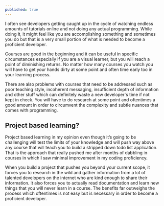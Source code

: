 ```yaml
---
published: true
---
```

I often see developers getting caught up in the cycle of watching endless amounts of tutorials online and not doing any actual programming. While doing it, it might feel like you are accomplishing something and sometimes you do but that is a very small portion of what is needed to become a proficient developer. 

Courses are good in the beginning and it can be useful in specific circumstances especially if you are a visual learner, but you will reach a point of diminishing returns. No matter how many courses you watch you will have to get your hands dirty at some point  and often time early too in your learning process. 

There are also problems with courses that need to be addressed such as poor teaching style, incoherent messaging, insufficient depth of information and other stuff which can definitely waste a new developer's time if not kept in check. You will have to do research at some point and oftentimes a good amount in order to circumvent the complexity and subtle nuances that comes with programming. 

## Project based learning?

Project based learning in my opinion even though it’s going to be challenging will test the limits of your knowledge and will push way above any course that will teach you to build a stripped down todo list application. That is the approach that really pushed me after months of dabbling in courses in which I saw minimal improvement in my coding proficiency. 

When you build a project that pushes you beyond your current scope, it forces you to research in the wild and gather information from a lot of talented developers on the internet who are kind enough to share their information. It also forces you to actually read documentation and learn  new things that you will never learn in a course. The benefits far outweighs the process which oftentimes is not easy but is necessary in order to become a proficient developer. 
 

